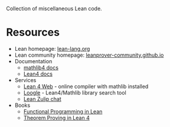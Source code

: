 
Collection of miscellaneous Lean code.

# Resources

- Lean homepage: [lean-lang.org](https://lean-lang.org/)
- Lean community homepage: [leanprover-community.github.io](https://leanprover-community.github.io/)
- Documentation
  - [mathlib4 docs](https://leanprover-community.github.io/mathlib4_docs/)
  - [Lean4 docs](https://lean-lang.org/lean4/doc/)
- Services
  - [Lean 4 Web](https://live.lean-lang.org/) - online compiler with mathlib installed
  - [Loogle](https://loogle.lean-lang.org/) - Lean4/Mathlib library search tool
  - [Lean Zulip chat](leanprover.zulipchat.com)
- Books
  - [Functional Programming in Lean](https://lean-lang.org/functional_programming_in_lean/)
  - [Theorem Proving in Lean 4](https://leanprover.github.io/theorem_proving_in_lean4/)
